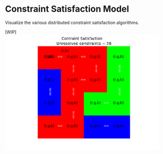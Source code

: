 # Constraint Satisfaction Model

Visualize the various distributed constraint satisfaction algorithms.

[WIP] ![Animation](https://github.com/JustinShenk/constraint-satisfaction/blob/master/animation.gif)
